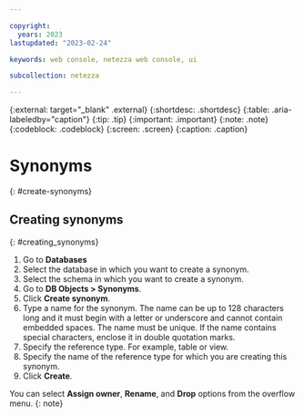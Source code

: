 ```yaml
---

copyright:
  years: 2023
lastupdated: "2023-02-24"

keywords: web console, netezza web console, ui

subcollection: netezza

---
```


{:external: target="_blank" .external}
{:shortdesc: .shortdesc}
{:table: .aria-labeledby="caption"}
{:tip: .tip}
{:important: .important}
{:note: .note}
{:codeblock: .codeblock}
{:screen: .screen}
{:caption: .caption}

# Synonyms
{: #create-synonyms}

## Creating synonyms
{: #creating_synonyms}

1. Go to **Databases**
1. Select the database in which you want to create a synonym.
1. Select the schema in which you want to create a synonym.
1. Go to **DB Objects > Synonyms**.
1. Click **Create synonym**.
1. Type a name for the synonym.
   The name can be up to 128 characters long and it must begin with a letter or underscore and cannot contain embedded spaces. The name must be unique.
   If the name contains special characters, enclose it in double quotation marks.
1. Specify the reference type.
   For example, table or view.
1. Specify the name of the reference type for which you are creating this synonym.
1. Click **Create**.

You can select **Assign owner**, **Rename**, and **Drop** options from the overflow menu.
{: note}
